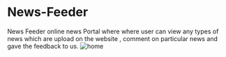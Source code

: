 # News-Feeder
News Feeder online news Portal where where user can view any types of news which are upload on the website , comment on particular news and gave the feedback to us.
![home](https://user-images.githubusercontent.com/65157993/103539219-a7723f80-4ebd-11eb-9b1a-a44ea400b4be.PNG)
